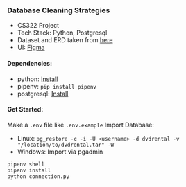 ### Database Cleaning Strategies
- CS322 Project
- Tech Stack: Python, Postgresql
- Dataset and ERD taken from [here](https://www.postgresqltutorial.com/postgresql-sample-database/)
- UI: [Figma](https://www.figma.com/proto/nHYYsAzQl6GTb1C7DBhiGs/DB-Cleaning-Strats?node-id=1%3A2&scaling=min-zoom)

#### Dependencies:
- python: [Install](https://www.python.org/)
- pipenv: `pip install pipenv`
- postgresql: [Install](https://www.postgresql.org/) 

#### Get Started:
Make a `.env` file like `.env.example`
Import Database:
- Linux: `pg_restore -c -i -U <username> -d dvdrental -v "/location/to/dvdrental.tar" -W`
- Windows: Import via pgadmin

```
pipenv shell
pipenv install
python connection.py
```